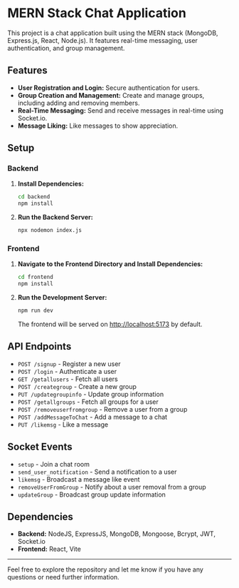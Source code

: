 # MERN Stack Chat Application

This project is a chat application built using the MERN stack (MongoDB, Express.js, React, Node.js). It features real-time messaging, user authentication, and group management.

## Features

- **User Registration and Login:** Secure authentication for users.
- **Group Creation and Management:** Create and manage groups, including adding and removing members.
- **Real-Time Messaging:** Send and receive messages in real-time using Socket.io.
- **Message Liking:** Like messages to show appreciation.

## Setup

### Backend

1. **Install Dependencies:**
   ```bash
   cd backend
   npm install
   ```

2. **Run the Backend Server:**
   ```bash
   npx nodemon index.js
   ```

### Frontend

1. **Navigate to the Frontend Directory and Install Dependencies:**
   ```bash
   cd frontend
   npm install
   ```

2. **Run the Development Server:**
   ```bash
   npm run dev
   ```
   The frontend will be served on [http://localhost:5173](http://localhost:5173) by default.

## API Endpoints

- `POST /signup` - Register a new user
- `POST /login` - Authenticate a user
- `GET /getallusers` - Fetch all users
- `POST /creategroup` - Create a new group
- `PUT /updategroupinfo` - Update group information
- `POST /getallgroups` - Fetch all groups for a user
- `POST /removeuserfromgroup` - Remove a user from a group
- `POST /addMessageToChat` - Add a message to a chat
- `PUT /likemsg` - Like a message

## Socket Events

- `setup` - Join a chat room
- `send_user_notification` - Send a notification to a user
- `likemsg` - Broadcast a message like event
- `removeUserFromGroup` - Notify about a user removal from a group
- `updateGroup` - Broadcast group update information

## Dependencies

- **Backend:** NodeJS, ExpressJS, MongoDB, Mongoose, Bcrypt, JWT, Socket.io
- **Frontend:** React, Vite

---

Feel free to explore the repository and let me know if you have any questions or need further information.
```